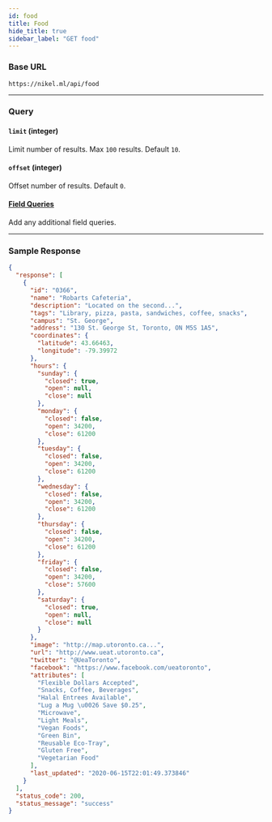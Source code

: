 ```yaml
---
id: food
title: Food
hide_title: true
sidebar_label: "GET food"
---
```


### Base URL

```
https://nikel.ml/api/food
```

---

### Query

#### `limit` (integer)

Limit number of results. Max `100` results. Default `10`.

#### `offset` (integer)

Offset number of results. Default `0`.

#### [Field Queries](query_guide)

Add any additional field queries.

---

### Sample Response

```json title="https://nikel.ml/api/food?tags=pizza&limit=1&offset=2"
{
  "response": [
    {
      "id": "0366",
      "name": "Robarts Cafeteria",
      "description": "Located on the second...",
      "tags": "Library, pizza, pasta, sandwiches, coffee, snacks",
      "campus": "St. George",
      "address": "130 St. George St, Toronto, ON M5S 1A5",
      "coordinates": {
        "latitude": 43.66463,
        "longitude": -79.39972
      },
      "hours": {
        "sunday": {
          "closed": true,
          "open": null,
          "close": null
        },
        "monday": {
          "closed": false,
          "open": 34200,
          "close": 61200
        },
        "tuesday": {
          "closed": false,
          "open": 34200,
          "close": 61200
        },
        "wednesday": {
          "closed": false,
          "open": 34200,
          "close": 61200
        },
        "thursday": {
          "closed": false,
          "open": 34200,
          "close": 61200
        },
        "friday": {
          "closed": false,
          "open": 34200,
          "close": 57600
        },
        "saturday": {
          "closed": true,
          "open": null,
          "close": null
        }
      },
      "image": "http://map.utoronto.ca...",
      "url": "http://www.ueat.utoronto.ca",
      "twitter": "@UeaToronto",
      "facebook": "https://www.facebook.com/ueatoronto",
      "attributes": [
        "Flexible Dollars Accepted",
        "Snacks, Coffee, Beverages",
        "Halal Entrees Available",
        "Lug a Mug \u0026 Save $0.25",
        "Microwave",
        "Light Meals",
        "Vegan Foods",
        "Green Bin",
        "Reusable Eco-Tray",
        "Gluten Free",
        "Vegetarian Food"
      ],
      "last_updated": "2020-06-15T22:01:49.373846"
    }
  ],
  "status_code": 200,
  "status_message": "success"
}
```
